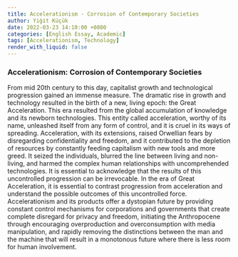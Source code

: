 ```yaml
---
title: Accelerationism - Corrosion of Contemporary Societies
author: Yiğit Küçük
date: 2022-03-23 14:10:00 +0800
categories: [English Essay, Academic]
tags: [Accelerationism, Technology]
render_with_liquid: false
---
```


### Accelerationism: Corrosion of Contemporary Societies

From mid 20th century to this day, capitalist growth and technological progression gained an immense measure. The dramatic rise in growth and technology resulted in the birth of a new, living epoch: the Great Acceleration. This era resulted from the global accumulation of knowledge and its newborn technologies. This entity called acceleration, worthy of its name, unleashed itself from any form of control, and it is cruel in its ways of spreading. Acceleration, with its extensions, raised Orwellian fears by disregarding
confidentiality and freedom, and it contributed to the depletion of resources by constantly feeding capitalism with new tools and more greed. It seized the individuals, blurred the line between living and non-living, and harmed the complex human relationships with uncomprehended technologies. It is essential to acknowledge that the results of this uncontrolled progression can be irrevocable. In the era of Great Acceleration, it is essential to contrast progression from acceleration and understand the possible outcomes of this uncontrolled force. Accelerationism and its products offer a dystopian future by providing constant control mechanisms for corporations and governments that create complete disregard for privacy and freedom, initiating the Anthropocene through encouraging overproduction and overconsumption with media manipulation, and rapidly removing the distinctions between the man and the machine that will result in a monotonous future where there is less room for human involvement.
